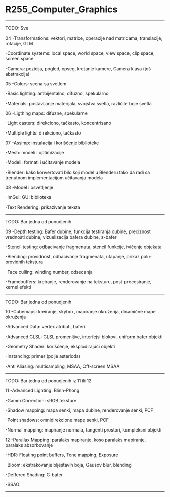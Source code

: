 # R255_Computer_Graphics

__________________________________________________________________________________________________________________________________
TODO: Sve

04
-Transformations: vektori, matrice, operacije nad matricama, translacije, rotacije, GLM

-Coordinate systems: local space, world space, view space, clip space, screen space

-Camera: pozicija, pogled, opseg, kretanje kamere, Camera klasa (još abstrakcija)

05
-Colors: scena sa svetlom

-Basic lighting: ambijentalno, difuzno, spekularno

-Materials: postavljanje materijala, svojstva svetla, različite boje svetla

06
-Ligthing maps: difuzne, spekularne

-Light casters: direkciono, tačkasto, koncentrisano

-Multiple lights: direkciono, tačkasto

07
-Assimp: instalacija i korišćenje biblioteke

-Mesh: modeli i optimizacije

-Modeli: formati i učitavanje modela

-Blender: kako konvertovati bilo koji model u Blenderu tako da radi sa trenutnom implementacijom učitavanja modela

08
-Model i osvetljenje

-ImGui: GUI biblioteka

-Text Rendering: prikazivanje teksta

__________________________________________________________________________________________________________________________________
TODO: Bar jedna od ponudjenih

09
-Depth testing: Bafer dubine, funkcija testiranja dubine, preciznost vrednosti dubine, vizuelizacija bafera dubine, z-bafer

-Stencil testing: odbacivanje fragmenata, stencil funkcije, ivičenje objekata

-Blending: providnost, odbacivanje fragmenata, utapanje, prikaz polu-providnih tekstura

-Face culling: winding number, odsecanja

-Framebuffers: kreiranje, renderovanje na teksturu, post-procesiranje, kernel efekti

__________________________________________________________________________________________________________________________________
TODO: Bar jedna od ponudjenih

10
-Cubemaps: kreiranje, skybox, mapiranje okruženja, dinamične mape okruženja

-Advanced Data: vertex atributi, baferi

-Advanced GLSL: GLSL promenljive, interfejsi blokovi, uniform bafer objekti

-Geometry Shader: korišćenje, eksplodirajući objekti

-Instancing: primer (polje asterioda)

-Anti Aliasing: multisampling, MSAA, Off-screen MSAA

__________________________________________________________________________________________________________________________________
TODO: Bar jedna od ponudjenih iz 11 ili 12

11
-Advanced Lighting: Blinn-Phong

-Gamm Correction: sRGB teksture

-Shadow mapping: mapa senki, mapa dubine, renderovanje senki, PCF

-Point shadows: omnidirekcione mape senki, PCF

-Normal mapping: mapiranje normala, tangenti prostori, kompleksni objekti

12
-Parallax Mapping: paralaks mapiranje, koso paralaks mapiranje, paralaks absorbovanje

-HDR: Floating point buffers, Tone mapping, Exposure

-Bloom: ekstrakovanje blještavih boja, Gausov blur, blending

-Deffered Shading: G-bafer

-SSAO:
__________________________________________________________________________________________________________________________________
